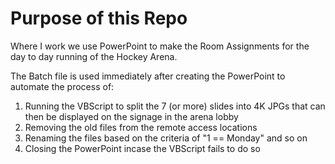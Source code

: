 # Purpose of this Repo 
Where I work we use PowerPoint to make the Room Assignments for the day to day running of the Hockey Arena. 

The Batch file is used immediately after creating the PowerPoint to automate the process of:
1. Running the VBScript to split the 7 (or more) slides into 4K JPGs that can then be displayed on the signage in the arena lobby
2. Removing the old files from the remote access locations
3. Renaming the files based on the criteria of "1 == Monday" and so on
4. Closing the PowerPoint incase the VBScript fails to do so
